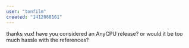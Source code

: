 ```yaml
---
user: "tonfilm"
created: "1412868161"
---
```


thanks vux! have you considered an AnyCPU release? or would it be too much hassle with the references?
